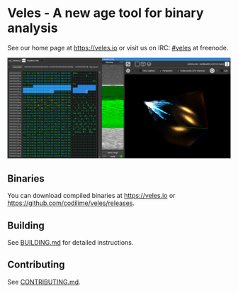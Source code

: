 # Veles - A new age tool for binary analysis

See our home page at https://veles.io or visit us on IRC:
[#veles](https://webchat.freenode.net/?channels=#veles) at freenode.

![BMP file as seen in Veles](resources/screens/bmp_file.png)

## Binaries

You can download compiled binaries at https://veles.io or
https://github.com/codilime/veles/releases.

## Building

See [BUILDING.md](BUILDING.md) for detailed instructions.

## Contributing

See [CONTRIBUTING.md](CONTRIBUTING.md).
